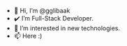 - 👋 Hi, I’m @gglibaak
- ✔️ I’m Full-Stack Developer. 
- 👀 I’m interested in new technologies.
- 📫 Here :)

<!---
gglibaak/gglibaak is a ✨ special ✨ repository because its `README.md` (this file) appears on your GitHub profile.
You can click the Preview link to take a look at your changes.
--->
